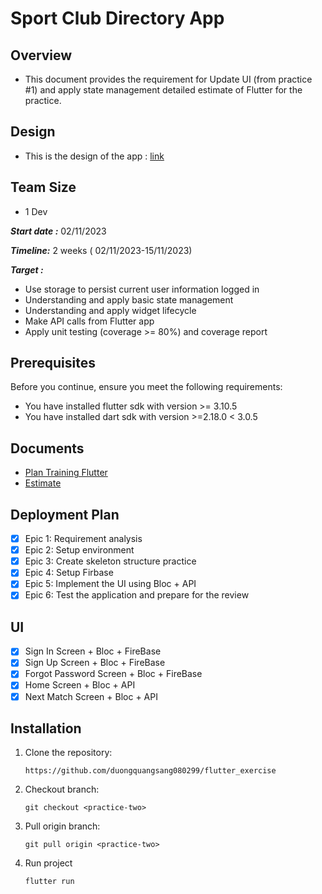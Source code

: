 
# Sport Club Directory App

## Overview

- This document provides the requirement for Update UI (from practice #1) and apply state management detailed estimate of Flutter for the practice.
## Design

- This is the design of the app : [link](https://www.figma.com/file/85qn4nurnKq6TkOUtQ7gxz/sport-club-directory-app-bugradere?node-id=0%3A1&mode=dev)

## Team Size 

- 1 Dev

***Start date :*** 02/11/2023


***Timeline:*** 2 weeks ( 02/11/2023-15/11/2023)


***Target :***

- Use storage to persist current user information logged in
- Understanding and apply basic state management
- Understanding and apply widget lifecycle
- Make API calls from Flutter app
- Apply unit testing (coverage >= 80%) and coverage report

## Prerequisites
Before you continue, ensure you meet the following requirements:
- You have installed flutter sdk with version >= 3.10.5
- You have installed dart sdk with version >=2.18.0 < 3.0.5
    
## Documents
- [Plan Training Flutter](https://docs.google.com/document/d/1pJoljLSp24DMVJ0TVf86HTEyqC9LjLFA-YmMfjMhSLY/edit)
- [Estimate](https://trello.com/b/82lBZEoK/flutter-practice-part-2)
​
## Deployment Plan
- [X] Epic 1: Requirement analysis
- [X] Epic 2: Setup environment
- [X] Epic 3: Create skeleton structure practice
- [X] Epic 4: Setup Firbase
- [X] Epic 5: Implement the UI using Bloc + API
- [X] Epic 6: Test the application and prepare for the review

## UI
- [X] Sign In Screen + Bloc + FireBase
- [X] Sign Up Screen + Bloc + FireBase
- [X] Forgot Password Screen + Bloc + FireBase
- [X] Home Screen + Bloc + API
- [X] Next Match Screen + Bloc + API

## Installation
1. Clone the repository:
​
    ```
    https://github.com/duongquangsang080299/flutter_exercise
    ```
2. Checkout branch:
​
    ```
    git checkout <practice-two> 
    ```
3. Pull origin branch:
​
    ```
    git pull origin <practice-two> 
    ```
4. Run project
   ```
   flutter run
   ```
​

